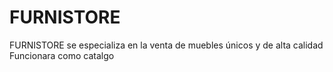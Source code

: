 # FURNISTORE
FURNISTORE se especializa en la venta de muebles únicos y de alta calidad
Funcionara como catalgo
